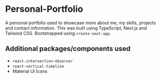 # Personal-Portfolio

A personal portfolio used to showcase more about me, my skills, projects and contact information. This was built using TypeScript, Next.js and Tailwind CSS. Bootstrapped using `create-next-app`.

## Additional packages/components used
- `react-intersection-observer`
- `react-vertical-timeline`
- Material UI Icons
